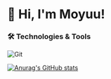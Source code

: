 # 👋 Hi, I'm Moyuu!

<!--
**XiHuanMY/XiHuanMY** is a ✨ _special_ ✨ repository because its `README.md` (this file) appears on your GitHub profile.

Here are some ideas to get you started:

- 🔭 I’m currently working on ...
- 🌱 I’m currently learning ...
- 👯 I’m looking to collaborate on ...
- 🤔 I’m looking for help with ...
- 💬 Ask me about ...
- 📫 How to reach me: ...
- 😄 Pronouns: ...
- ⚡ Fun fact: ...
-->
### 🛠️ Technologies & Tools  
![Git](https://img.shields.io/badge/Git-F05032?style=for-the-badge&logo=git&logoColor=white)

[![Anurag's GitHub stats](https://github-readme-stats.vercel.app/api?username=XiHuanMY&theme=dark&show_icons=true)](https://github.com/anuraghazra/github-readme-stats)
